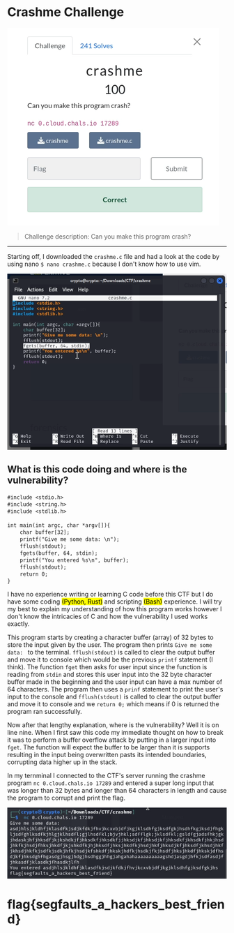 # Crashme Challenge #

![Crashme Challenge Description](https://github.com/Jay-m8/CTF-Writeup/blob/1bb4cccd48417f3a3cfbc026cc3671c20f5b6b42/Cyber%20Cooperative%20CTF%202023/Exploitation/Screenshots/crashme1.png "Crashme description")

> Challenge description: Can you make this program crash?
---
Starting off, I downloaded the `crashme.c` file and had a look at the code by using nano `$ nano crashme.c` because I don't know how to use vim.

![crashme.c code](https://github.com/Jay-m8/CTF-Writeup/blob/1bb4cccd48417f3a3cfbc026cc3671c20f5b6b42/Cyber%20Cooperative%20CTF%202023/Exploitation/Screenshots/crashme2.png "crashme.c code displayed within nano")

## What is this code doing and where is the vulnerability? ##
```
#include <stdio.h>
#include <string.h>
#include <stdlib.h>

int main(int argc, char *argv[]){
    char buffer[32];
    printf("Give me some data: \n");
    fflush(stdout);
    fgets(buffer, 64, stdin);
    printf("You entered %s\n", buffer);
    fflush(stdout);
    return 0;
}
```
I have no experience writing or learning C code before this CTF but I do have some coding <mark>(Python, Rust)</mark> and scripting <mark>(Bash)</mark> experience. I will try my best to explain my understanding of how this program works however I don't know the intricacies of C and how the vulnerability I used works exactly. 

This program starts by creating a character buffer (array) of 32 bytes to store the input given by the user. The program then prints `Give me some data: ` to the terminal. `fflush(stdout)` is called to clear the output buffer and move it to console which would be the previous `printf` statement (I think). The function `fget` then asks for user input since the function is reading from `stdin` and stores this user input into the 32 byte character buffer made in the beginning and the user input can have a max number of 64 characters. The program then uses a `prinf` statement to print the user's input to the console and `fflush(stdout)` is called to clear the output buffer and move it to console and we `return 0;` which means if 0 is returned the program ran successfully.

Now after that lengthy explanation, where is the vulnerability? Well it is on line nine. When I first saw this code my immediate thought on how to break it was to perform a buffer overflow attack by putting in a larger input into `fget`. The function will expect the buffer to be larger than it is supports resulting in the input being overwritten pasts its intended boundaries, corrupting data higher up in the stack.

In my ternminal I connected to the CTF's server running the crashme program `nc 0.cloud.chals.io 17289` and entered a super long input that was longer than 32 bytes and longer than 64 characters in length and cause the program to corrupt and print the flag.

![Buffer overflow attack](https://github.com/Jay-m8/CTF-Writeup/blob/1bb4cccd48417f3a3cfbc026cc3671c20f5b6b42/Cyber%20Cooperative%20CTF%202023/Exploitation/Screenshots/crashme3.png "Performing a buffer overflow attack to retrieve the flag")

# flag{segfaults_a_hackers_best_friend} #
